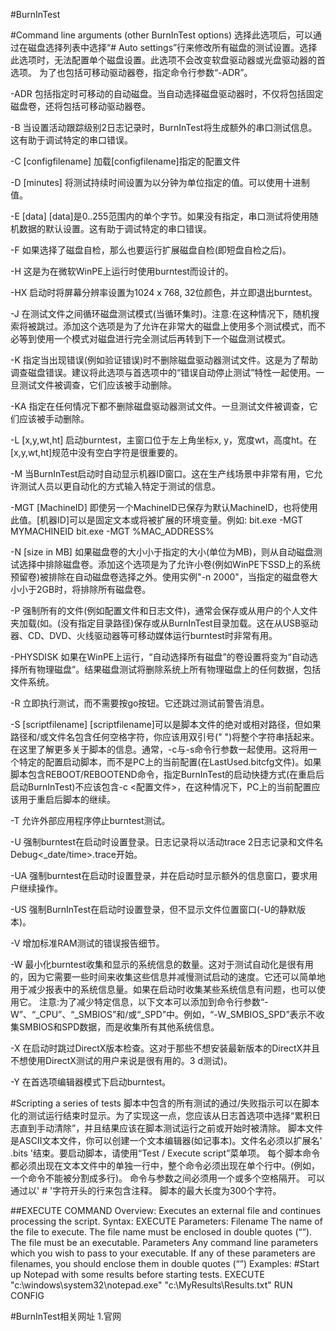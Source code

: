 #BurnInTest
	


#Command line arguments (other BurnInTest options)
	选择此选项后，可以通过在磁盘选择列表中选择“# Auto settings”行来修改所有磁盘的测试设置。选择此选项时，无法配置单个磁盘设置。此选项不会改变软盘驱动器或光盘驱动器的首选项。
为了也包括可移动驱动器卷，指定命令行参数“-ADR”。

-ADR 
	包括指定时可移动的自动磁盘。当自动选择磁盘驱动器时，不仅将包括固定磁盘卷，还将包括可移动驱动器卷。

-B
	当设置活动跟踪级别2日志记录时，BurnInTest将生成额外的串口测试信息。这有助于调试特定的串口错误。

-C [configfilename]
	加载[configfilename]指定的配置文件

-D [minutes]
	将测试持续时间设置为以分钟为单位指定的值。可以使用十进制值。

-E [data]
	[data]是0..255范围内的单个字节。如果没有指定，串口测试将使用随机数据的默认设置。这有助于调试特定的串口错误。

-F
	如果选择了磁盘自检，那么也要运行扩展磁盘自检(即短盘自检之后)。

-H
	这是为在微软WinPE上运行时使用burntest而设计的。

-HX
	启动时将屏幕分辨率设置为1024 x 768, 32位颜色，并立即退出burntest。

-J
	在测试文件之间循环磁盘测试模式(当循环集时)。注意:在这种情况下，随机搜索将被跳过。添加这个选项是为了允许在非常大的磁盘上使用多个测试模式，而不必等到使用一个模式对磁盘进行完全测试后再转到下一个磁盘测试模式。

-K
	指定当出现错误(例如验证错误)时不删除磁盘驱动器测试文件。这是为了帮助调查磁盘错误。建议将此选项与首选项中的“错误自动停止测试”特性一起使用。一旦测试文件被调查，它们应该被手动删除。

-KA
	指定在任何情况下都不删除磁盘驱动器测试文件。一旦测试文件被调查，它们应该被手动删除。

-L [x,y,wt,ht]
	启动burntest，主窗口位于左上角坐标x, y，宽度wt，高度ht。在[x,y,wt,ht]规范中没有空白字符是很重要的。

-M
	当BurnInTest启动时自动显示机器ID窗口。这在生产线场景中非常有用，它允许测试人员以更自动化的方式输入特定于测试的信息。

-MGT [MachineID]
	即使另一个MachineID已保存为默认MachineID，也将使用此值。[机器ID]可以是固定文本或将被扩展的环境变量。例如:
		bit.exe -MGT MYMACHINEID
		bit.exe -MGT %MAC_ADDRESS%

-N [size in MB]
	如果磁盘卷的大小小于指定的大小(单位为MB)，则从自动磁盘测试选择中排除磁盘卷。添加这个选项是为了允许小卷(例如WinPE下SSD上的系统预留卷)被排除在自动磁盘卷选择之外。使用实例"-n 2000"，当指定的磁盘卷大小小于2GB时，将排除所有磁盘卷。

-P
	强制所有的文件(例如配置文件和日志文件)，通常会保存或从用户的个人文件夹加载(如。(没有指定目录路径)保存或从BurnInTest目录加载。这在从USB驱动器、CD、DVD、火线驱动器等可移动媒体运行burntest时非常有用。	

-PHYSDISK
	如果在WinPE上运行，“自动选择所有磁盘”的卷设置将变为“自动选择所有物理磁盘”。结果磁盘测试将删除系统上所有物理磁盘上的任何数据，包括文件系统。

-R
	立即执行测试，而不需要按go按钮。它还跳过测试前警告消息。

-S [scriptfilename]
	[scriptfilename]可以是脚本文件的绝对或相对路径，但如果路径和/或文件名包含任何空格字符，你应该用双引号(" ")将整个字符串括起来。在这里了解更多关于脚本的信息。通常，-c<onfig file>与-s命令行参数一起使用。这将用一个特定的配置启动脚本，而不是PC上的当前配置(在LastUsed.bitcfg文件)。如果脚本包含REBOOT/REBOOTEND命令，指定BurnInTest的启动快捷方式(在重启后启动BurnInTest)不应该包含-c <配置文件>，在这种情况下，PC上的当前配置应该用于重启后脚本的继续。	

-T
	允许外部应用程序停止burntest测试。

-U
	强制burntest在启动时设置登录。日志记录将以活动trace 2日志记录和文件名Debug<_date/time>.trace开始。

-UA
	强制burntest在启动时设置登录，并在启动时显示额外的信息窗口，要求用户继续操作。

-US
	强制BurnInTest在启动时设置登录，但不显示文件位置窗口(-U的静默版本)。

-V
	增加标准RAM测试的错误报告细节。

-W
	最小化burntest收集和显示的系统信息的数量。这对于测试自动化是很有用的，因为它需要一些时间来收集这些信息并减慢测试启动的速度。它还可以简单地用于减少报表中的系统信息量。如果在启动时收集某些系统信息有问题，也可以使用它。
	注意:为了减少特定信息，以下文本可以添加到命令行参数“-W”、“_CPU”、“_SMBIOS”和/或“_SPD”中。例如，“-W_SMBIOS_SPD”表示不收集SMBIOS和SPD数据，而是收集所有其他系统信息。


-X
	在启动时跳过DirectX版本检查。这对于那些不想安装最新版本的DirectX并且不想使用DirectX测试的用户来说是很有用的。3 d测试)。

-Y
	在首选项编辑器模式下启动burntest。


#Scripting a series of tests
	脚本中包含的所有测试的通过/失败指示可以在脚本化的测试运行结束时显示。为了实现这一点，您应该从日志首选项中选择“累积日志直到手动清除”，并且结果应该在脚本测试运行之前或开始时被清除。
	脚本文件是ASCII文本文件，你可以创建一个文本编辑器(如记事本)。文件名必须以扩展名' .bits '结束。要启动脚本，请使用“Test / Execute script”菜单项。
	每个脚本命令都必须出现在文本文件中的单独一行中，整个命令必须出现在单个行中。(例如，一个命令不能被分割成多行)。
	命令与参数之间必须用一个或多个空格隔开。
	可以通过以' # '字符开头的行来包含注释。
	脚本的最大长度为300个字符。

	
##EXECUTE COMMAND
	Overview:
	Executes an external file and continues processing the script.
	Syntax:
		EXECUTE <Filename> <Parameters>
	Parameters:	
		Filename	The name of the file to execute. The file name must be enclosed in double quotes (“”). The file must be an executable.
		Parameters	Any command line parameters which you wish to pass to your executable. If any of these parameters are filenames, you should enclose them in double quotes (“”)
	Examples:
		#Start up Notepad with some results before starting tests.
		EXECUTE "c:\windows\system32\notepad.exe" "c:\MyResults\Results.txt"
		RUN CONFIG
































#BurnInTest相关网址
	1.官网